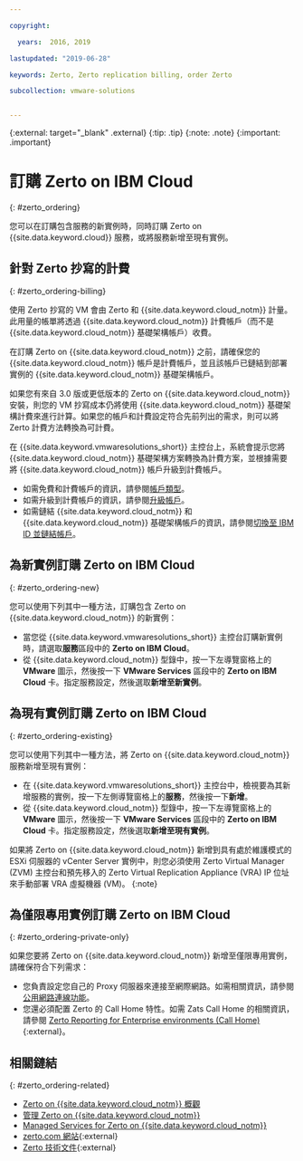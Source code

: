 ```yaml
---

copyright:

  years:  2016, 2019

lastupdated: "2019-06-28"

keywords: Zerto, Zerto replication billing, order Zerto

subcollection: vmware-solutions


---
```


{:external: target="_blank" .external}
{:tip: .tip}
{:note: .note}
{:important: .important}

# 訂購 Zerto on IBM Cloud
{: #zerto_ordering}

您可以在訂購包含服務的新實例時，同時訂購 Zerto on {{site.data.keyword.cloud}} 服務，或將服務新增至現有實例。

## 針對 Zerto 抄寫的計費
{: #zerto_ordering-billing}

使用 Zerto 抄寫的 VM 會由 Zerto 和 {{site.data.keyword.cloud_notm}} 計量。此用量的帳單將透過 {{site.data.keyword.cloud_notm}} 計費帳戶（而不是 {{site.data.keyword.cloud_notm}} 基礎架構帳戶）收費。

在訂購 Zerto on {{site.data.keyword.cloud_notm}} 之前，請確保您的 {{site.data.keyword.cloud_notm}} 帳戶是計費帳戶，並且該帳戶已鏈結到部署實例的 {{site.data.keyword.cloud_notm}} 基礎架構帳戶。 

如果您有來自 3.0 版或更低版本的 Zerto on {{site.data.keyword.cloud_notm}} 安裝，則您的 VM 抄寫成本仍將使用 {{site.data.keyword.cloud_notm}} 基礎架構計費來進行計算。如果您的帳戶和計費設定符合先前列出的需求，則可以將 Zerto 計費方法轉換為可計費。

在 {{site.data.keyword.vmwaresolutions_short}} 主控台上，系統會提示您將 {{site.data.keyword.cloud_notm}} 基礎架構方案轉換為計費方案，並根據需要將 {{site.data.keyword.cloud_notm}} 帳戶升級到計費帳戶。

* 如需免費和計費帳戶的資訊，請參閱[帳戶類型](/docs/account?topic=account-accounts)。
* 如需升級到計費帳戶的資訊，請參閱[升級帳戶](/docs/account?topic=account-upgrading-account)。
* 如需鏈結 {{site.data.keyword.cloud_notm}} 和 {{site.data.keyword.cloud_notm}} 基礎架構帳戶的資訊，請參閱[切換至 IBM ID 並鏈結帳戶](/docs/account?topic=account-unifyingaccounts)。

## 為新實例訂購 Zerto on IBM Cloud
{: #zerto_ordering-new}

您可以使用下列其中一種方法，訂購包含 Zerto on {{site.data.keyword.cloud_notm}} 的新實例：
* 當您從 {{site.data.keyword.vmwaresolutions_short}} 主控台訂購新實例時，請選取**服務**區段中的 **Zerto on IBM Cloud**。
* 從 {{site.data.keyword.cloud_notm}} 型錄中，按一下左導覽窗格上的 **VMware** 圖示，然後按一下 **VMware Services** 區段中的 **Zerto on IBM Cloud** 卡。指定服務設定，然後選取**新增至新實例**。

## 為現有實例訂購 Zerto on IBM Cloud
{: #zerto_ordering-existing}

您可以使用下列其中一種方法，將 Zerto on {{site.data.keyword.cloud_notm}} 服務新增至現有實例：
* 在 {{site.data.keyword.vmwaresolutions_short}} 主控台中，檢視要為其新增服務的實例，按一下左側導覽窗格上的**服務**，然後按一下**新增**。
* 從 {{site.data.keyword.cloud_notm}} 型錄中，按一下左導覽窗格上的 **VMware** 圖示，然後按一下 **VMware Services** 區段中的 **Zerto on IBM Cloud** 卡。指定服務設定，然後選取**新增至現有實例**。

如果將 Zerto on {{site.data.keyword.cloud_notm}} 新增到具有處於維護模式的 ESXi 伺服器的 vCenter Server 實例中，則您必須使用 Zerto Virtual Manager (ZVM) 主控台和預先移入的 Zerto Virtual Replication Appliance (VRA) IP 位址來手動部署 VRA 虛擬機器 (VM)。
{:note}

## 為僅限專用實例訂購 Zerto on IBM Cloud
{: #zerto_ordering-private-only}

如果您要將 Zerto on {{site.data.keyword.cloud_notm}} 新增至僅限專用實例，請確保符合下列需求：
* 您負責設定您自己的 Proxy 伺服器來連接至網際網路。如需相關資訊，請參閱[公用網路連線功能](/docs/services/vmwaresolutions/services?topic=vmware-solutions-design_virtualinfrastructure#public-network-connectivity)。
* 您還必須配置 Zerto 的 Call Home 特性。如需 Zats Call Home 的相關資訊，請參閱 [Zerto Reporting for Enterprise environments (Call Home)](https://www.zerto.com/myzerto/knowledge-base/zerto-reporting-for-enterprise-environments-call-home/){:external}。

## 相關鏈結
{: #zerto_ordering-related}

* [Zerto on {{site.data.keyword.cloud_notm}} 概觀](/docs/services/vmwaresolutions/services?topic=vmware-solutions-addingzertodr)
* [管理 Zerto on {{site.data.keyword.cloud_notm}}](/docs/services/vmwaresolutions/services?topic=vmware-solutions-managingzertodr)
* [Managed Services for Zerto on {{site.data.keyword.cloud_notm}}](/docs/services/vmwaresolutions/services?topic=vmware-solutions-managing_zerto_services)
* [zerto.com 網站](https://www.zerto.com){:external}
* [Zerto 技術文件](https://www.zerto.com/myzerto/technical-documentation/){:external}
